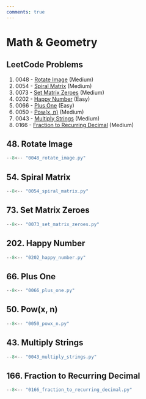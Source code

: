 ```yaml
---
comments: true
---
```


# Math & Geometry

## LeetCode Problems

1. 0048 - [Rotate Image](https://leetcode.com/problems/rotate-image/) (Medium)
2. 0054 - [Spiral Matrix](https://leetcode.com/problems/spiral-matrix/) (Medium)
3. 0073 - [Set Matrix Zeroes](https://leetcode.com/problems/set-matrix-zeroes/) (Medium)
4. 0202 - [Happy Number](https://leetcode.com/problems/happy-number/) (Easy)
5. 0066 - [Plus One](https://leetcode.com/problems/plus-one/) (Easy)
6. 0050 - [Pow(x, n)](https://leetcode.com/problems/powx-n/) (Medium)
7. 0043 - [Multiply Strings](https://leetcode.com/problems/multiply-strings/) (Medium)
8. 0166 - [Fraction to Recurring Decimal](https://leetcode.com/problems/fraction-to-recurring-decimal/) (Medium)

## 48. Rotate Image

```python
--8<-- "0048_rotate_image.py"
```

## 54. Spiral Matrix

```python
--8<-- "0054_spiral_matrix.py"
```

## 73. Set Matrix Zeroes

```python
--8<-- "0073_set_matrix_zeroes.py"
```

## 202. Happy Number

```python
--8<-- "0202_happy_number.py"
```

## 66. Plus One

```python
--8<-- "0066_plus_one.py"
```

## 50. Pow(x, n)

```python
--8<-- "0050_powx_n.py"
```

## 43. Multiply Strings

```python
--8<-- "0043_multiply_strings.py"
```

## 166. Fraction to Recurring Decimal

```python
--8<-- "0166_fraction_to_recurring_decimal.py"
```
